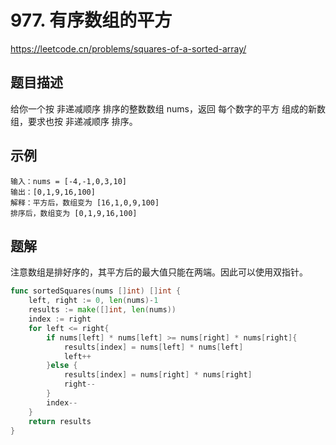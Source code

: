 # 977. 有序数组的平方
https://leetcode.cn/problems/squares-of-a-sorted-array/

## 题目描述
给你一个按 非递减顺序 排序的整数数组 nums，返回 每个数字的平方 组成的新数组，要求也按 非递减顺序 排序。


## 示例
```
输入：nums = [-4,-1,0,3,10]
输出：[0,1,9,16,100]
解释：平方后，数组变为 [16,1,0,9,100]
排序后，数组变为 [0,1,9,16,100]
```

## 题解
注意数组是排好序的，其平方后的最大值只能在两端。因此可以使用双指针。
```go
func sortedSquares(nums []int) []int {
	left, right := 0, len(nums)-1
	results := make([]int, len(nums))
	index := right
	for left <= right{
		if nums[left] * nums[left] >= nums[right] * nums[right]{
			results[index] = nums[left] * nums[left]
			left++
		}else {
			results[index] = nums[right] * nums[right]
			right--
		}
		index--
	}
	return results
}
```